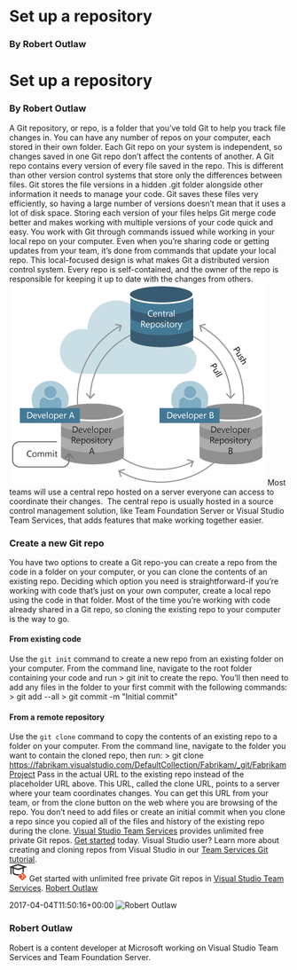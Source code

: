 # Set up a repository
### By Robert Outlaw

# Set up a repository
### By Robert Outlaw
A Git repository, or repo, is a folder that you’ve told Git to help you
track file changes in. You can have any number of repos on your
computer, each stored in their own folder. Each Git repo on your system
is independent, so changes saved in one Git repo don’t affect the
contents of another.
A Git repo contains every version of every file saved in the repo. This
is different than other version control systems that store only the
differences between files. Git stores the file versions in a hidden .git
folder alongside other information it needs to manage your code. Git
saves these files very efficiently, so having a large number of versions
doesn’t mean that it uses a lot of disk space. Storing each version of
your files helps Git merge code better and makes working with multiple
versions of your code quick and easy.
You work with Git through commands issued while working in your local
repo on your computer. Even when you’re sharing code or getting updates
from your team, it’s done from commands that update your local repo.
This local-focused design is what makes Git a distributed version
control system. Every repo is self-contained, and the owner of the repo
is responsible for keeping it up to date with the changes from
others.
![git\_repositories](_img/git_repositories.png)
Most teams will use a central repo hosted on a server everyone can
access to coordinate their changes.  The central repo is usually hosted
in a source control management solution, like Team Foundation Server or
Visual Studio Team Services, that adds features that make working
together easier.
### Create a new Git repo
You have two options to create a Git repo-you can create a repo from the
code in a folder on your computer, or you can clone the contents of an
existing repo. Deciding which option you need is straightforward-if
you’re working with code that’s just on your own computer, create a
local repo using the code in that folder. Most of the time you’re
working with code already shared in a Git repo, so cloning the existing
repo to your computer is the way to go.
#### From existing code
Use the `git init` command to create a new repo from an existing folder
on your computer. From the command line, navigate to the root folder
containing your code and run
    > git init
to create the repo. You’ll then need to add any files in the folder to
your first commit with the following commands:
    > git add --all
    > git commit -m "Initial commit"
#### From a remote repository
Use the `git clone` command to copy the contents of an existing repo to
a folder on your computer. From the command line, navigate to the folder
you want to contain the cloned repo, then
    run:
    > git clone https://fabrikam.visualstudio.com/DefaultCollection/Fabrikam/_git/FabrikamProject
Pass in the actual URL to the existing repo instead of the placeholder
URL above. This URL, called the clone URL, points to a server where your
team coordinates changes. You can get this URL from your team, or from
the clone button on the web where you are browsing of the repo.
You don’t need to add files or create an initial commit when you clone a
repo since you copied all of the files and history of the existing repo
during the clone.
[Visual Studio Team
Services](https://www.visualstudio.com/team-services/git/) provides
unlimited free private Git repos. [Get
started](https://www.visualstudio.com/en-us/docs/setup-admin/team-services/sign-up-for-visual-studio-team-services)
today.
Visual Studio user? Learn more about creating and cloning repos from
Visual Studio in our [Team Services Git
tutorial](https://www.visualstudio.com/en-us/docs/git/tutorial/creatingrepo).
   
![](_img/LearnGIT_32x.png) Get
started with unlimited free private Git repos in [Visual Studio Team
Services](https://www.visualstudio.com/team-services/git/).
  [Robert
Outlaw](https://www.visualstudio.com/author/routlaw/ "Posts by Robert Outlaw")
  
2017-04-04T11:50:16+00:00 
![Robert
Outlaw](_img/Robert-Outlaw_avatar_1479411198-130x130.jpg)
### Robert Outlaw
Robert is a content developer at Microsoft working on Visual Studio Team
Services and Team Foundation Server.